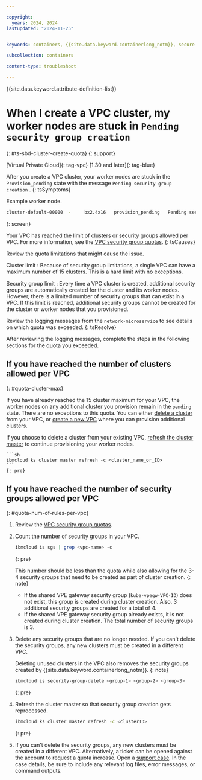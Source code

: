 ```yaml
---

copyright: 
  years: 2024, 2024
lastupdated: "2024-11-25"


keywords: containers, {{site.data.keyword.containerlong_notm}}, secure by default, {{site.data.keyword.containerlong_notm}}, outbound traffic protection, cluster create, quotas, limitations, rules, security groups

subcollection: containers

content-type: troubleshoot

---
```


{{site.data.keyword.attribute-definition-list}}

# When I create a VPC cluster, my worker nodes are stuck in `Pending security group creation`
{: #ts-sbd-cluster-create-quota}
{: support}

[Virtual Private Cloud]{: tag-vpc}
[1.30 and later]{: tag-blue}


After you create a VPC cluster, your worker nodes are stuck in the `Provision_pending` state with the message `Pending security group creation` .
{: tsSymptoms}

Example worker node. 
```sh
cluster-default-00000  -     bx2.4x16   provision_pending   Pending security group creation   us-south-2   -
```
{: screen}


Your VPC has reached the limit of clusters or security groups allowed per VPC. For more information, see the [VPC security group quotas](/docs/vpc?topic=vpc-quotas#security-group-quotas).
{: tsCauses}

Review the quota limitations that might cause the issue. 

Cluster limit
:   Because of security group limitations, a single VPC can have a maximum number of 15 clusters. This is a hard limit with no exceptions. 

Security group limit
:   Every time a  VPC cluster is created, additional security groups are automatically created for the cluster and its worker nodes. However, there is a limited number of security groups that can exist in a VPC. If this limit is reached, additional security groups cannot be created for the cluster or worker nodes that you provisioned. 

Review the logging messages from the `network-microservice` to see details on which quota was exceeded.
{: tsResolve}

After reviewing the logging messages, complete the steps in the following sections for the quota you exceeded.


## If you have reached the number of clusters allowed per VPC
{: #quota-cluster-max}

If you have already reached the 15 cluster maximum for your VPC, the worker nodes on any additional cluster you provision remain in the `pending` state. There are no exceptions to this quota. You can either [delete a cluster](/docs/containers?topic=containers-remove) from your VPC, or [create a new VPC](/docs/vpc?topic=vpc-creating-vpc-resources-with-cli-and-api&interface=cli#create-a-vpc-cli) where you can provision additional clusters. 

If you choose to delete a cluster from your existing VPC, [refresh the cluster master](/docs/containers?topic=containers-kubernetes-service-cli#cs_apiserver_refresh) to continue provisioning your worker nodes. 

    ```sh
    ibmcloud ks cluster master refresh -c <cluster_name_or_ID>
    ```
    {: pre}


## If you have reached the number of security groups allowed per VPC
{: #quota-num-of-rules-per-vpc}

1. Review the [VPC security group quotas](/docs/vpc?topic=vpc-quotas#security-group-quotas).

1. Count the number of security groups in your VPC.
    ```sh
    ibmcloud is sgs | grep <vpc-name> -c
    ```
    {: pre}

    This number should be less than the quota while also allowing for the 3-4 security groups that need to be created as part of cluster creation.
    {: note}

    - If the shared VPE gateway security group (`kube-vpegw-VPC-ID`) does not exist, this group is created during cluster creation. Also, 3 additional security groups are created for a total of 4.
    - If the shared VPE gateway security group already exists, it is not created during cluster creation. The total number of security groups is 3.

1. Delete any security groups that are no longer needed. If you can't delete the security groups, any new clusters must be created in a different VPC.

    Deleting unused clusters in the VPC also removes the security groups created by {{site.data.keyword.containerlong_notm}}.
    {: note}

    ```sh
    ibmcloud is security-group-delete <group-1> <group-2> <group-3>
    ```
    {: pre}


1. Refresh the cluster master so that security group creation gets reprocessed.

    ```sh
    ibmcloud ks cluster master refresh -c <clusterID>
    ```
    {: pre}

1. If you can't delete the security groups, any new clusters must be created in a different VPC. Alternatively, a ticket can be opened against the account to request a quota increase. Open a [support case](/docs/account?topic=account-using-avatar). In the case details, be sure to include any relevant log files, error messages, or command outputs.
